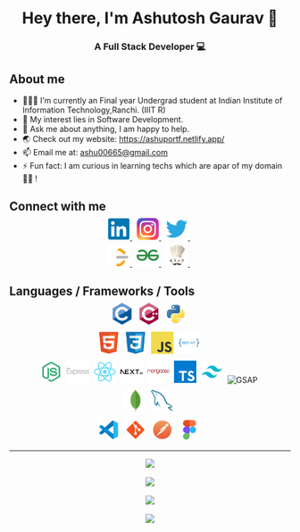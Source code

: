 # <div align="center">Hey there, I'm Ashutosh Gaurav 👋</div>

### <div align="center">A Full Stack Developer 💻</div>

## About me
- 👨🏽‍💻 I’m currently an Final year Undergrad student at Indian Institute of Information Technology,Ranchi. (IIIT R)
- 🤔 My interest lies in Software Development.
- 💬 Ask me about anything, I am happy to help.
- 🌏 Check out my website: https://ashuportf.netlify.app/
- 📫 Email me at: ashu00665@gmail.com
- ⚡ Fun fact: I am curious in learning techs which are apar of my domain👨‍💻 !

## Connect with me
<p align="center" style="margin-top:-10px">
  <a href="https://www.linkedin.com/in/ashutosh-gaurav-2abba7215/">
    <img src="assets/LinkedIn.png" alt="LinkedIn" height="40" style="border-radius:5px;">
  </a>&nbsp;
  <a href="https://www.instagram.com/_ashu91/">
    <img src="assets/Instagram.png" alt="Instagram" height="40">
  </a>&nbsp;
  <a href="https://x.com/ashu_2903">
    <img src="assets/Twitter.png" alt="Twitter" height="40">
  </a>&nbsp;
</p>
<p align="center" style="margin-top:-10px">
  <a href="https://leetcode.com/u/ashu0306/">
    <img src="assets/Leetcode.png" alt="Leetcode" height="40">
  </a>&nbsp;
  <a href="https://www.geeksforgeeks.org/user/ashu3421/">
    <img src="assets/GFG.png" alt="GFG" height="40">
  </a>&nbsp;
  <a href="https://www.codechef.com/users/ashu3421">
    <img src="assets/Codechef.png" alt="Codechef" height="40" style="border-radius:5px;">
  </a>&nbsp;
</p>

## Languages / Frameworks / Tools
<p align="center" style="margin-top:-10px">
  <img src="assets/C.png" alt="C" height="40">&nbsp;
  <img src="assets/C++Alt.png" alt="CPP" height="40">&nbsp;
  <img src="assets/Python.png" alt="Python" height="40">&nbsp;
</p>
<p align="center" style="margin-top:-5px">
  <img src="assets/HTML.png" alt="HTML" height="40">&nbsp;
  <img src="assets/CSS.png" alt="CSS" height="40">&nbsp;
  <img src="assets/JavaScript.png" alt="JavaScript" height="40">&nbsp;
  <img src="assets/RESTAPI.png" alt="RESTAPI" height="40">&nbsp;
</p>
<p align="center" style="margin-top:-5px">
  <img src="assets/Node.png" alt="NodeJS" height="40">&nbsp;
  <img src="assets/Express.png" alt="ExpressJS" height="40">&nbsp;
  <img src="assets/React.png" alt="ReactJS" height="40">&nbsp;
  <img src="assets/Next.png" alt="NextJS" height="40">&nbsp;
  <img src="assets/Mongoose.png" alt="MongooseJS" height="40">&nbsp;
  <img src="assets/TypeScript.png" alt="TypeScript" height="40">&nbsp;
  <img src="assets/Tailwind.png" alt="Tailwind" height="40">&nbsp;
  <img src="assets/GSAP.png" alt="GSAP" height="40">&nbsp;
</p>
<p align="center" style="margin-top:-5px">
  <img src="assets/MongoDB.png" alt="MongoDB" height="40">&nbsp;
  <img src="assets/MySQL.png" alt="MySQL" height="40">&nbsp;
</p>
<p align="center" style="margin-top:-5px">
  <img src="assets/VS.png" alt="VS" height="40">&nbsp;
  <img src="assets/Git.png" alt="Git" height="40">&nbsp;
  <img src="assets/Postman.png" alt="Postman" height="40">&nbsp;
  <img src="assets/Figma.png" alt="Figma" height="40">&nbsp;
</p>

<hr>

<p align="center">
  <img src="https://komarev.com/ghpvc/?username=ashu6783">
</p>
<p align="center">
  <kbd><img src="https://github-readme-stats.vercel.app/api/top-langs/?username=ashu6783&theme=tokyonight"></kbd>
</p>
<p align="center">
  <kbd><img src="https://github-readme-streak-stats.herokuapp.com/?user=ashu6783&theme=tokyonight"></kbd>
</p>
<p align="center">
  <kbd><img src="https://github-readme-stats.vercel.app/api?username=ashu6783&theme=tokyonight&show_icons=true"></kbd>
</p>
